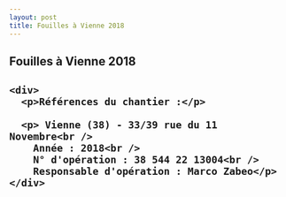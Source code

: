 ```yaml
---
layout: post
title: Fouilles à Vienne 2018
---
```


<h2>Fouilles à Vienne 2018<h2>

    <div>
      <p>Références du chantier :</p>

      <p> Vienne (38) - 33/39 rue du 11 Novembre<br />
        Année : 2018<br />
        N° d'opération : 38 544 22 13004<br />
        Responsable d'opération : Marco Zabeo</p>
    </div>
